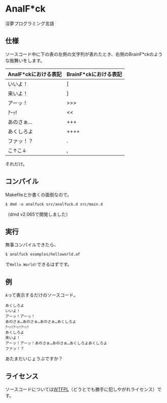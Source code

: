 # AnalF*ck

淫夢プログラミング言語

## 仕様

ソースコード中に下の表の左側の文字列が表れたとき、右側のBrainF*ckのような振舞いをします。

|AnalF*ckにおける表記|BrainF*ckにおける表記|
|--------------------|---------------------|
|      いいよ！      |         \[           |
|      来いよ！      |         \]           |
|      アーッ！      |        >>>          |
|       ｱｰｯ!         |        <<           |
|     あのさぁ…     |        +++          |
|     あくしろよ     |       ++++          |
|     ファッ！？     |         .           |
|      こ↑こ↓      |         ,           |

それだけ。

## コンパイル

Makefileとか書くの面倒なので。

```shell
$ dmd -o analfuck src/analfuck.d src/main.d
```

（dmd v2.065で開発しました）

## 実行

無事コンパイルできたら、

```shell
$ analfuck examples/helloworld.af
```

で`Hello World!`できるはずです。

## 例

`A`って表示するだけのソースコード。

```
あくしろよ
いいよ！
アーッ！アーッ！
あのさぁ…あのさぁ…あのさぁ…あくしろよ
ｱｰｯ!ｱｰｯ!ｱｰｯ!
あくしろよ
来いよ！
アーッ！アーッ！あのさぁ…あのさぁ…あくしろよあくしろよ
ファッ！？
```

あたまだいじょうぶですか？

## ライセンス

ソースコードについては[WTFPL](http://www.wtfpl.net)（どうとでも勝手に犯しやがれライセンス）です。

